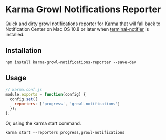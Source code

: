 # Karma Growl Notifications Reporter

Quick and dirty growl notifications reporter for [Karma](http://karma-runner.github.io/0.10/index.html) that will fall back to Notification Center on Mac OS 10.8 or later when [terminal-notifier](https://github.com/alloy/terminal-notifier) is installed.


## Installation

```
npm install karma-growl-notifications-reporter --save-dev
```

## Usage

```javascript
// karma.conf.js
module.exports = function(config) {
  config.set({
    reporters: ['progress', 'growl-notifications']
  });
};
```

Or, using the karma start command.

```
karma start --reporters progress,growl-notifications
```
